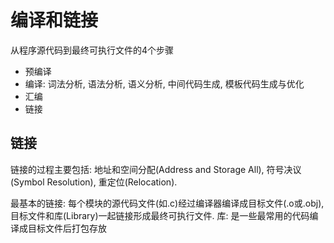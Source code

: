 # 编译和链接
从程序源代码到最终可执行文件的4个步骤
- 预编译
- 编译: 词法分析, 语法分析, 语义分析, 中间代码生成, 模板代码生成与优化
- 汇编
- 链接

## 链接
链接的过程主要包括: 地址和空间分配(Address and Storage All), 符号决议(Symbol Resolution), 重定位(Relocation).

最基本的链接: 每个模块的源代码文件(如.c)经过编译器编译成目标文件(.o或.obj), 目标文件和库(Library)一起链接形成最终可执行文件.
库: 是一些最常用的代码编译成目标文件后打包存放